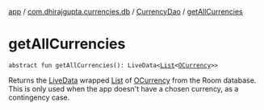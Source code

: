 [app](../../index.md) / [com.dhirajgupta.currencies.db](../index.md) / [CurrencyDao](index.md) / [getAllCurrencies](./get-all-currencies.md)

# getAllCurrencies

`abstract fun getAllCurrencies(): LiveData<`[`List`](https://kotlinlang.org/api/latest/jvm/stdlib/kotlin.collections/-list/index.html)`<`[`OCurrency`](../../com.dhirajgupta.currencies.model/-o-currency/index.md)`>>`

Returns the [LiveData](#) wrapped [List](https://kotlinlang.org/api/latest/jvm/stdlib/kotlin.collections/-list/index.html) of [OCurrency](../../com.dhirajgupta.currencies.model/-o-currency/index.md) from the Room database. This is only used when the app
doesn't have a chosen currency, as a contingency case.

